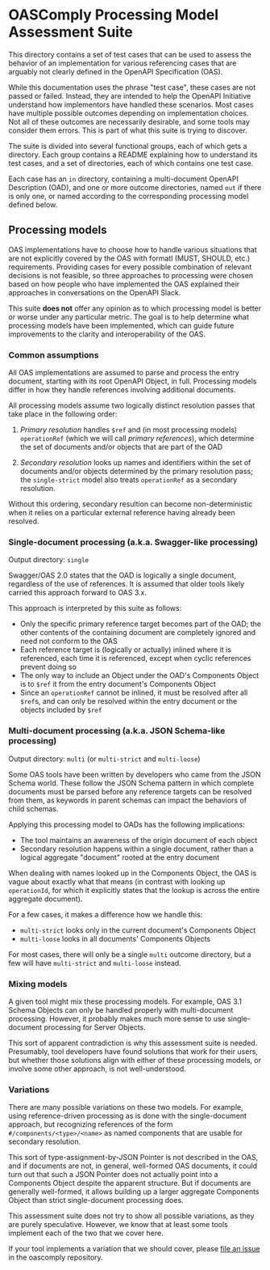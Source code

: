 # OASComply Processing Model Assessment Suite

This directory contains a set of test cases that can be used to assess
the behavior of an implementation for various referencing cases that
are arguably not clearly defined in the OpenAPI Specification (OAS).

While this documentation uses the phrase "test case", these cases
are not passed or failed.  Instead, they are intended to help the
OpenAPI Initiative understand how implementors have handled these
scenarios.  Most cases have multiple possible outcomes depending on
implementation choices.  Not all of these outcomes are necessarily
desirable, and some tools may consider them errors.  This is part
of what this suite is trying to discover.

The suite is divided into several functional groups, each of which
gets a directory.  Each group contains a README explaining how to
understand its test cases, and a set of directories, each of which
contains one test case.

Each case has an `in` directory, containing a multi-document OpenAPI
Description (OAD), and one or more outcome directories, named `out`
if there is only one, or named according to the corresponding processing
model defined below.

## Processing models

OAS implementations have to choose how to handle various situations that are
not explicitly covered by the OAS with formatl (MUST, SHOULD, etc.)
requirements.  Providing cases for every possible combination of relevant
decisions is not feasible, so three approaches to processing were chosen
based on how people who have implemented the OAS explained their approaches
in conversations on the OpenAPI Slack.

This suite **does not** offer any opinion as to which processing model
is better or worse under any particular metric.  The goal is to help determine
what processing models have been implemented, which can guide future
improvements to the clarity and interoperability of the OAS.

### Common assumptions

All OAS implementations are assumed to parse and process the entry document,
starting with its root OpenAPI Object, in full.  Processing models differ
in how they handle references involving additional documents.

All processing models assume two logically distinct resolution passes that
take place in the following order:

1. _Primary resolution_ handles `$ref` and (in most processing models)
   `operationRef` (which we will call _primary references_), which determine
   the set of documents and/or objects that are part of the OAD

1. _Secondary resolution_ looks up names and identifiers within the set of
   documents and/or objects determined by the primary resolution pass; the
   `single-strict` model also treats `operationRef` as a secondary resolution.

Without this ordering, secondary resultion can become non-deterministic
when it relies on a particular external reference having already been resolved.

### Single-document processing (a.k.a. Swagger-like processing)

Output directory: `single`

Swagger/OAS 2.0 states that the OAD is logically a single document, regardless
of the use of references.  It is assumed that older tools likely carried this
approach forward to OAS 3.x.

This approach is interpreted by this suite as follows:

* Only the specific primary reference target becomes part of the OAD; the
  other contents of the containing document are completely ignored and need
  not conform to the OAS
* Each reference target is (logically or actually) inlined where it is
  referenced, each time it is referenced, except when cyclic references
  prevent doing so
* The only way to include an Object under the OAD's Components Object is to
  `$ref` it from the entry document's Components Object
* Since an `operationRef` cannot be inlined, it must be resolved after all
  `$ref`s, and can only be resolved within the entry document or the objects
  included by `$ref`

### Multi-document processing (a.k.a. JSON Schema-like processing)

Output directory: `multi` (or `multi-strict` and `multi-loose`)

Some OAS tools have been written by developers who came from the JSON Schema
world.  These follow the JSON Schema pattern in which complete documents
must be parsed before any reference targets can be resolved from them, as
keywords in parent schemas can impact the behaviors of child schemas.

Applying this processing model to OADs has the following implications:

* The tool maintains an awareness of the origin document of each object
* Secondary resolution happens within a single document, rather than a
  logical aggregate "document" rooted at the entry document

When dealing with names looked up in the Components Object, the OAS is vague
about exactly what that means (in contrast with looking up `operationId`,
for which it explicitly states that the lookup is across the entire aggregate
document).

For a few cases, it makes a difference how we handle this:

* `multi-strict` looks only in the current document's Components Object
* `multi-loose` looks in all documents' Components Objects

For most cases, there will only be a single `multi` outcome directory, but
a few will have `multi-strict` and `multi-loose` instead.

### Mixing models

A given tool might mix these processing models.  For example, OAS 3.1 Schema
Objects can only be handled properly with multi-document processing.  However,
it probably makes much more sense to use single-document processing for
Server Objects.

This sort of apparent contradiction is why this assessment suite is needed.
Presumably, tool developers have found solutions that work for their users,
but whether those solutions align with either of these processing models,
or involve some other approach, is not well-understood.

### Variations

There are many possible variations on these two models.  For example,
using reference-driven processing as is done with the single-document
approach, but recognizing references of the form `#/components/<type>/<name>`
as named components that are usable for secondary resolution.

This sort of type-assignment-by-JSON Pointer is not described in the OAS,
and if documents are not, in general, well-formed OAS documents, it could
turn out that such a JSON Pointer does not actually point into a Components
Object despite the apparent structure.  But if documents are generally
well-formed, it allows building up a larger aggregate Components Object
than strict single-document processing does.

This assessment suite does not try to show all possible variations, as
they are purely speculative.  However, we know that at least some tools
implement each of the two that we cover here.

If your tool implements a variation that we should cover, please
[file an issue](https://github.com/OAI/oascomply/issues/new) in the oascomply
repository.
